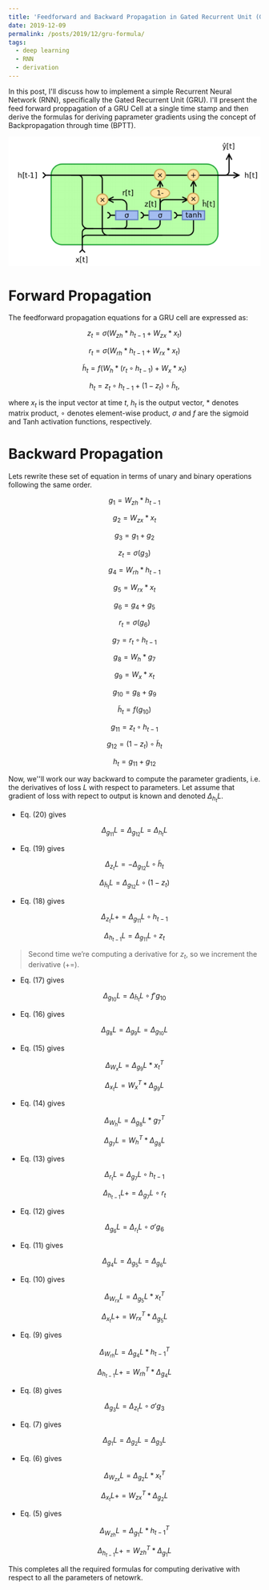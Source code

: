 ```yaml
---
title: 'Feedforward and Backward Propagation in Gated Recurrent Unit (GRU)'
date: 2019-12-09
permalink: /posts/2019/12/gru-formula/
tags:
  - deep learning
  - RNN
  - derivation
---
```


In this post, I'll discuss how to implement a simple Recurrent Neural Network (RNN), specifically the Gated Recurrent Unit (GRU). I'll present the feed forward proppagation of a GRU Cell at a single time stamp and then derive the formulas for deriving paprameter gradients using the concept of Backpropagation through time (BPTT). 
<p align="center">
<img src='/images/blog/GRU.PNG'>
</p>

Forward Propagation
======
The feedforward propagation equations for a GRU cell are expressed as:

$$z_t = \sigma(W_{zh}\ast h_{t-1} + W_{zx}\ast x_t)$$

$$r_t = \sigma(W_{rh}\ast h_{t-1} + W_{rx}\ast x_t)$$

$$\tilde{h}_t = f(W_h\ast (r_t \circ h_{t-1}) + W_x\ast x_t)$$

$$h_t = z_t\circ h_{t-1} + (1-z_t)\circ \tilde{h}_t,$$

where $x_t$ is the input vector at time $t$, $h_t$ is the output vector, $\ast$ denotes matrix product, $\circ$ denotes element-wise product, $\sigma$ and $f$ are the sigmoid and Tanh activation functions, respectively.

Backward Propagation
======
Lets rewrite these set of equation in terms of unary and binary operations following the same order.

$$g_1 = W_{zh} \ast h_{t-1}$$

$$g_2 = W_{zx} \ast x_{t}$$

$$g_3 = g_1 + g_2$$

$$z_t = \sigma(g_3)$$

$$g_4 = W_{rh} \ast h_{t-1}$$

$$g_5 = W_{rx} \ast x_{t}$$

$$g_6 = g_4 + g_5$$

$$r_t = \sigma(g_6)$$

$$g_7 = r_t \circ h_{t-1}$$

$$g_8 = W_{h} \ast g_7$$

$$g_9 = W_{x} \ast x_{t}$$

$$g_{10} = g_8 + g_9$$

$$\tilde{h}_t = f(g_{10})$$

$$g_{11} = z_t\circ h_{t-1}$$

$$g_{12} = (1-z_t)\circ \tilde{h}_t$$

$$h_t = g_{11} + g_{12}$$

Now, we''ll work our way backward to compute the parameter gradients, i.e. the derivatives of loss $L$ with respect to parameters. Let assume that gradient of loss with repect to output is known and denoted $\Delta_{h_t}L$.

- Eq. (20) gives 

$$ \Delta_{g_{11}}L = \Delta_{g_{12}}L = \Delta_{h_t}L $$

- Eq. (19) gives 

$$ \Delta_{z_{t}}L = -\Delta_{g_{12}}L \circ \tilde{h}_t $$

$$ \Delta_{\tilde{h}_t}L = \Delta_{g_{12}}L \circ (1-z_t) $$

- Eq. (18) gives 

$$ \Delta_{z_{t}}L += \Delta_{g_{11}}L \circ h_{t-1} $$

$$ \Delta_{h_{t-1}}L = \Delta_{g_{11}}L \circ z_t $$

> Second time we’re computing a derivative for $z_t$, so we increment the derivative $(+=)$.

- Eq. (17) gives 

$$ \Delta_{g_{10}}L = \Delta_{\tilde{h}_t}L \circ f'{g_{10}} $$

- Eq. (16) gives 

$$ \Delta_{g_{8}}L = \Delta_{g_{9}}L = \Delta_{g_{10}}L $$

- Eq. (15) gives 

$$ \Delta_{W_x}L = \Delta_{g_9}L \ast x_t^T $$

$$ \Delta_{x_t}L = W_x^T \ast \Delta_{g_9}L $$

- Eq. (14) gives 

$$ \Delta_{W_h}L = \Delta_{g_8}L \ast g_7^T $$

$$ \Delta_{g_7}L = W_h^T \ast \Delta_{g_8}L $$

- Eq. (13) gives 

$$ \Delta_{r_t}L = \Delta_{g_7}L \circ h_{t-1} $$

$$ \Delta_{h_{t-1}}L += \Delta_{g_7}L \circ r_t $$

- Eq. (12) gives 

$$ \Delta_{g_6}L = \Delta_{r_t}L \circ \sigma'{g_6} $$

- Eq. (11) gives 

$$ \Delta_{g_4}L = \Delta_{g_5}L = \Delta_{g_6}L $$

- Eq. (10) gives 

$$ \Delta_{W_{rx}}L = \Delta_{g_5}L \ast x_t^T $$

$$ \Delta_{x_t}L += W_{rx}^T \ast \Delta_{g_5}L $$

- Eq. (9) gives 

$$ \Delta_{W_{rh}}L = \Delta_{g_4}L \ast h_{t-1}^T $$

$$ \Delta_{h_{t-1}}L += W_{rh}^T \ast \Delta_{g_4}L $$

- Eq. (8) gives 

$$ \Delta_{g_3}L = \Delta_{z_t}L \circ \sigma'{g_3} $$

- Eq. (7) gives 

$$ \Delta_{g_1}L = \Delta_{g_2}L = \Delta_{g_3}L $$

- Eq. (6) gives 

$$ \Delta_{W_{zx}}L = \Delta_{g_2}L \ast x_t^T $$

$$ \Delta_{x_t}L += W_{zx}^T \ast \Delta_{g_2}L $$

- Eq. (5) gives 

$$ \Delta_{W_{zh}}L = \Delta_{g_1}L \ast h_{t-1}^T $$

$$ \Delta_{h_{t-1}}L += W_{zh}^T \ast \Delta_{g_1}L $$

This completes all the required formulas for computing derivative with respect to all the parameters of netowrk.
